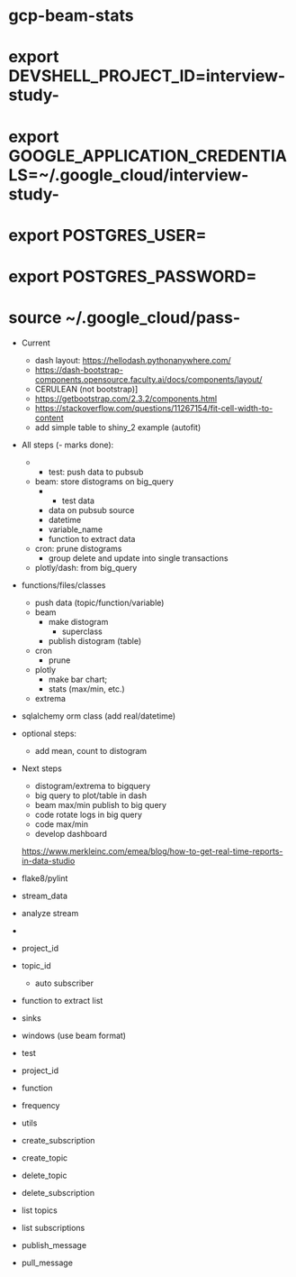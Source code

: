 # gcp-beam-stats

# export DEVSHELL_PROJECT_ID=interview-study-<tab>
# export GOOGLE_APPLICATION_CREDENTIALS=~/.google_cloud/interview-study-<tab>
# export POSTGRES_USER=<user>
# export POSTGRES_PASSWORD=<pass>
# source ~/.google_cloud/pass-<tab>

* Current
  * dash layout: https://hellodash.pythonanywhere.com/
  * https://dash-bootstrap-components.opensource.faculty.ai/docs/components/layout/
  * CERULEAN (not bootstrap)]
  * https://getbootstrap.com/2.3.2/components.html
  * https://stackoverflow.com/questions/11267154/fit-cell-width-to-content
  * add simple table to shiny_2 example (autofit)

* All steps (- marks done):
  * - test: push data to pubsub
  * beam: store distograms on big_query
    * - test data
    * data on pubsub source
    * datetime
    * variable_name
    * function to extract data
  * cron: prune distograms
    * group delete and update into single transactions
  * plotly/dash: from big_query

* functions/files/classes
  * push data (topic/function/variable)
  * beam
    * make distogram
      * superclass
    * publish distogram (table)
  * cron
    * prune
  * plotly
    * make bar chart; 
    * stats (max/min, etc.)
  * extrema

* sqlalchemy orm class (add real/datetime)

* optional steps:
  * add mean, count to distogram

* Next steps
  * distogram/extrema to bigquery
  * big query to plot/table in dash
  * beam max/min publish to big query
  * code rotate logs in big query
  * code max/min
  * develop dashboard

  https://www.merkleinc.com/emea/blog/how-to-get-real-time-reports-in-data-studio

* flake8/pylint

* stream_data

* analyze stream
 - 

* project_id
* topic_id
    * auto subscriber
* function to extract list
* sinks
* windows (use beam format)

* test
* project_id
* function
* frequency

* utils
* create_subscription
* create_topic
* delete_topic
* delete_subscription
* list topics
* list subscriptions
* publish_message
* pull_message
